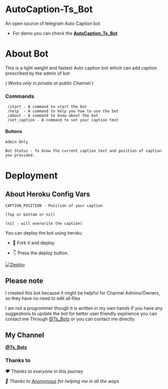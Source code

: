 # AutoCaption-Ts_Bot


An open source of telegram Auto Caption bot

- For demo you can check the <b>[AutoCaption_Ts_Bot](https://telegram.me/AutoCaption_Ts_Bot)</b>

# About Bot

This is a light weight and fastest Auto caption bot which can add caption prescribed by the admin of bot

<i>( Works only in private or public Channel )</i> 

### Commands

```
 /start - A command to start the bot
 /help  - A command to help you how to use the bot
 /about - A command to know about the bot
 /set_caption - A command to set your caption text
```
#### Buttons

```
Admin Only

Bot Status - To know the current caption text and position of caption you provided.
```
# Deployment

## About Heroku Config Vars

```
CAPTION_POSITION - Position of your caption

(Top or bottom or nil) 

(nil - will overwrite the caption)
```
You can deploy the bot using heroku

- 🥰 Fork it and deploy
 
- 👇 Press the deploy button.

[![Deploy](https://www.herokucdn.com/deploy/button.svg)](https://heroku.com/deploy?template=https://github.com/Shazard10/AutoCaption-Ts_Bot-Clone)

## Please note

I created this bot because it might be helpful for Channel Admins/Owners, so they have no need to edit all files

I am not a progrommer though it is written in my own hands 
If you have any suggestions to update the bot for better user friendly expirience you can contact me 
Through [@Ts_Bots](https://telegram.me/Ts_bots) or you can contact me directly.

## My Channel

<b>[@Ts_Bots](https://telegram.me/ts_bots)</b>


### Thanks to

<i>❤️ Thanks to everyone in this journey</i> 

<i>🥰 Thanks to [Anonymous](https://telegram.me/Ns-AnoNymouS) for helping me in all the ways</i> 
